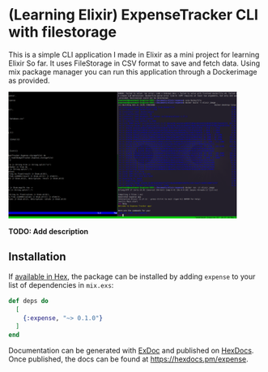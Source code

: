 # (Learning Elixir) ExpenseTracker CLI with filestorage

<p>This is a simple CLI application I made in Elixir as a mini project for learning Elixir So far. It uses FileStorage in 
CSV format to save and fetch data. Using mix package manager you can run this application through a Dockerimage as provided.
</p>

<img src="/montages/elixir-beam-runtime.png" height="250" />

**TODO: Add description**
## Installation

If [available in Hex](https://hex.pm/docs/publish), the package can be installed
by adding `expense` to your list of dependencies in `mix.exs`:

```elixir
def deps do
  [
    {:expense, "~> 0.1.0"}
  ]
end
```

Documentation can be generated with [ExDoc](https://github.com/elixir-lang/ex_doc)
and published on [HexDocs](https://hexdocs.pm). Once published, the docs can
be found at <https://hexdocs.pm/expense>.

